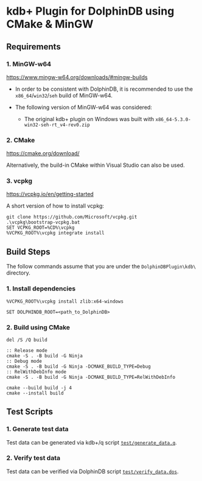 # kdb+ Plugin for DolphinDB using CMake & MinGW

## Requirements

### 1. MinGW-w64

https://www.mingw-w64.org/downloads/#mingw-builds

- In order to be consistent with DolphinDB, it is recommended to use the `x86_64`/`win32`/`seh` build of MinGW-w64.

- The following version of MinGW-w64 was considered:
  
     - The original kdb+ plugin on Windows was built with `x86_64-5.3.0-win32-seh-rt_v4-rev0.zip`

### 2. CMake

https://cmake.org/download/

Alternatively, the build-in CMake within Visual Studio can also be used.

### 3. vcpkg

https://vcpkg.io/en/getting-started

A short version of how to install vcpkg:

```batch
git clone https://github.com/Microsoft/vcpkg.git
.\vcpkg\bootstrap-vcpkg.bat
SET VCPKG_ROOT=%CD%\vcpkg
%VCPKG_ROOT%\vcpkg integrate install
```

## Build Steps

The follow commands assume that you are under the `DolphinDBPlugin\kdb\` directory.

### 1. Install dependencies

```batch
%VCPKG_ROOT%\vcpkg install zlib:x64-windows
```

```batch
SET DOLPHINDB_ROOT=<path_to_DolphinDB>
```

### 2. Build using CMake

```batch
del /S /Q build

:: Release mode
cmake -S . -B build -G Ninja
:: Debug mode
cmake -S . -B build -G Ninja -DCMAKE_BUILD_TYPE=Debug
:: RelWithDebInfo mode
cmake -S . -B build -G Ninja -DCMAKE_BUILD_TYPE=RelWithDebInfo

cmake --build build -j 4
cmake --install build
```

## Test Scripts

### 1. Generate test data

Test data can be generated via kdb+/q script [`test/generate_data.q`](test/generate_data.q).

### 2. Verify test data

Test data can be verified via DolphinDB script [`test/verify_data.dos`](test/verify_data.dos).
